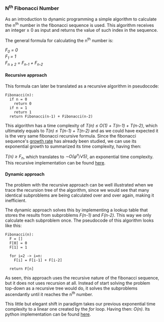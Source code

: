 ### N<sup>th</sup> Fibonacci Number

As an introduction to dynamic programming a simple algorithm to calculate the n<sup>th</sup> number in the fibonacci sequence is used. This algorithm receives an integer &ge; 0 as input and returns the value of such index in the sequence.  

The general formula for calculating the n<sup>th</sup> number is:

  *F<sub>0</sub> = 0*  
  *F<sub>1</sub> = 1*  
  *F<sub>n &ge; 2</sub> = F<sub>n-1</sub> + F<sub>n-2</sub>*  
  
 #### Recursive approach
 This formula can later be translated as a recursive algorithm in pseudocode: 
  
```
Fibonacci(n):
  if n = 0  
    return 0  
  if n = 1  
    return 1  
  return Fibonacci(n-1) + Fibonacci(n-2)
  ```
This algorithm has a time complexity of *T(n) &le; O(1) + T(n-1) + T(n-2)*, which ultimately equals to *T(n) &le; T(n-1) + T(n-2)* and as we could have expected it is the very same fibonacci recursive formula. Since the fibonacci sequence's [growth rate](https://math.stackexchange.com/questions/2981007/is-the-fibonacci-sequence-exponential) has already been studied, we can use its exponential growth to summarized its time complexity, having then: 
  
*T(n) &ge; F<sub>n</sub>*, which translates to *&sim;O(&phi;<sup>n</sup>/&radic;5)*, an exponential time complexity. This recursive implementation can be found [here](https://github.com/Tortolala/Introduction-to-Graduate-Algorithms/blob/master/fibonacci/fibonacci_recursive.py).

#### Dynamic approach

The problem with the recursive approach can be well illustrated when we trace the recursion tree of the algorithm, since we would see that many identical subproblems are being calculated over and over again, making it inefficient.  

The dynamic approach solves this by implementing a lookup table that stores the results from subproblems *F(n-1)* and *F(n-2)*. This way we only calculate each subproblem once. The pseudocode of this algorithm looks like this:

```
Fibonacci(n):
  F = []
  F[0] = 0
  F[1] = 1
  
  for i=2 -> i=n:
    F[i] = F[i-1] + F[i-2]
    
  return F[n]
```

As seen, this approach uses the recursive nature of the fibonacci sequence, but it does not uses recursion at all. Instead of start solving the problem top-down as a recursive tree would do, it solves the subproblems ascendantly until it reaches the n<sup>th</sup> number.

This little but elegant shift in paradigm takes our previous exponential time complexity to a linear one created by the *for* loop. Having then: *O(n)*. Its python implementation can be found [here](https://github.com/Tortolala/Introduction-to-Graduate-Algorithms/blob/master/fibonacci/fibonacci_dynamic.py).
